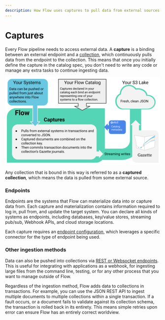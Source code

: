 ```yaml
---
description: How Flow uses captures to pull data from external sources
---
```


# Captures

Every Flow pipeline needs to access external data. A **capture** is a binding between an external endpoint and a [collection](collections.md), which continuously pulls data from the endpoint to the collection. This means that once you initially define the capture in the catalog spec, you don't need to write any code or manage any extra tasks to continue ingesting data.

![](<captures.svg>)

Any collection that is bound in this way is referred to as a **captured collection**_,_ which means the data is pulled from some external source.&#x20;

### Endpoints

Endpoints are the systems that Flow can materialize data into or capture data from. Each capture and materialization contains information required to log in, pull from, and update the target system. You can declare all kinds of systems as endpoints, including databases, key/value stores, streaming pub/sub, Webhook APIs, and cloud storage locations.

Each capture requires an [endpoint configuration](../../reference/catalog-reference/captures/endpoint-configurations.md), which leverages a specific connector for the type of endpoint being used.&#x20;

### Other ingestion methods

Data can also be pushed into collections via [REST or Websocket endpoints](../../reference/pushing-data-into-flow/). This is useful for integrating with applications as a webhook, for ingesting large files from the command line, testing, or for any other process that you want to manage outside of Flow.

Regardless of the ingestion method, Flow adds data to collections in transactions. For example, you can use the JSON REST API to ingest multiple documents to multiple collections within a single transaction. If a fault occurs, or a document fails to validate against its collection schema, the transaction is rolled back in its entirety. This means simple retries upon error can ensure Flow has an entirely correct worldview.&#x20;
